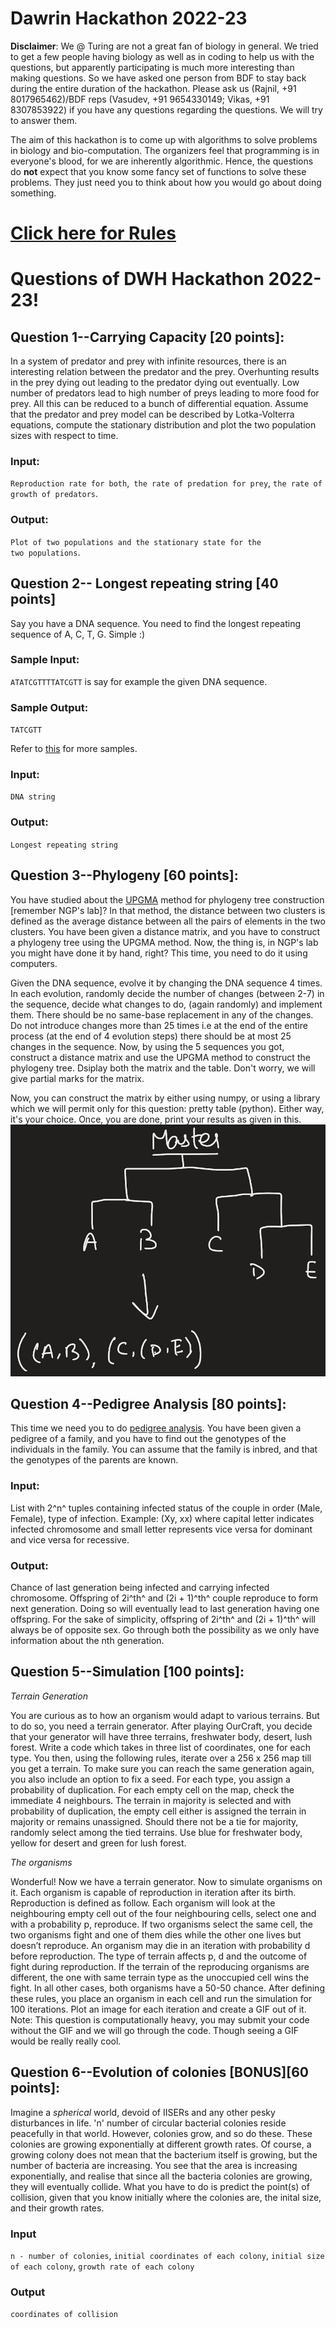 # Dawrin Hackathon 2022-23

**Disclaimer**: We @ Turing are not a great fan of biology in general. We tried to get a few people having biology as well as in coding to help us with the questions, but apparently participating is much more interesting than making questions. So we have asked one person from BDF to stay back during the entire duration of the hackathon. Please ask us (Rajnil, +91 8017965462)/BDF reps (Vasudev, +91 9654330149; Vikas, +91 8307853922) if you have any questions regarding the questions. We will try to answer them. 

The aim of this hackathon is to come up with algorithms to solve problems in biology and bio-computation. The organizers feel that programming is in everyone's blood, for we are inherently algorithmic. Hence, the questions do **not** expect that you know some fancy set of functions to solve these problems. They just need you to think about how you would go about doing something.

# [Click here for Rules](./rules.md)

# **Questions of DWH Hackathon 2022-23!**

##  Question 1--Carrying Capacity [20 points]:

In a system of predator and prey with infinite resources, there is an interesting relation between the predator and the prey. Overhunting results in the prey dying out leading to the predator dying out eventually. Low number of predators lead to high number of preys leading to more food for prey. All this can be reduced to a bunch of differential equation. Assume that the predator and prey model can be described by Lotka-Volterra equations, compute the stationary distribution and plot the two population sizes with respect to time.
### Input: 
`Reproduction rate for both`,` the rate of predation for prey`, `the rate of growth of predators`.

### Output:
 `Plot of two populations and the stationary state for the two populations`.


## Question 2-- Longest repeating string [40 points]

Say you have a DNA sequence. You need to find the longest repeating sequence of A, C, T, G. Simple :)

### Sample Input:
`ATATCGTTTTATCGTT` is say for example the given DNA sequence. 

### Sample Output:
`TATCGTT`

Refer to [this](./LongestRepeat.zip) for more samples.

### Input: 

`DNA string`

### Output: 
`Longest repeating string`



## Question 3--Phylogeny [60 points]:

You have studied about the [UPGMA](https://en.wikipedia.org/wiki/UPGMA) method for phylogeny tree construction [remember NGP's lab]? In that method, the distance between two clusters is defined as the average distance between all the pairs of elements in the two clusters. You have been given a distance matrix, and you have to construct a phylogeny tree using the UPGMA method. Now, the thing is, in NGP's lab you might have done it by hand, right? This time, you need to do it using computers. 

Given the DNA sequence, evolve it by changing the DNA sequence 4 times. In each evolution, randomly decide the number of changes (between 2-7) in the sequence, decide what changes to do, (again randomly) and implement them. There should be no same-base replacement in any of the changes. Do not introduce changes more than 25 times i.e at the end of the entire process (at the end of 4 evolution steps) there should be at most 25 changes in the sequence. Now, by using the 5 sequences you got, construct a distance matrix and use the UPGMA method to construct the phylogeny tree. Dsiplay both the matrix and the table. Don't worry, we will give partial marks for the matrix.

Now, you can construct the matrix by either using numpy, or using a library which we will permit only for this question: pretty table (python). Either way, it's your choice. Once, you are done, print your results as given in this. ![picure](./UPGMA_output_example.png)

## Question 4--Pedigree Analysis [80 points]:
 This time we need you to do [pedigree analysis](https://en.wikipedia.org/wiki/Pedigree_analysis). You have been given a pedigree of a family, and you have to find out the genotypes of the individuals in the family. You can assume that the family is inbred, and that the genotypes of the parents are known.

  ### Input: 
 
 List with 2^n^ tuples containing infected status of the couple in order (Male, Female), type of infection. Example: (Xy, xx) where capital letter indicates infected chromosome and small letter represents vice versa for dominant and vice versa for recessive.

### Output: 
Chance of last generation being infected and carrying infected chromosome. 
Offspring of 2i^th^ and (2i + 1)^th^ couple reproduce to form next generation. Doing so will eventually lead to last generation having one offspring. 
For the sake of simplicity, offspring of 2i^th^ and (2i + 1)^th^ will always be of opposite sex. Go through both the possibility as we only have information about the nth generation. 


## Question 5--Simulation [100 points]:

*Terrain Generation*

You are curious as to how an organism would adapt to various terrains. But to do so, you need a terrain generator. After playing OurCraft, you decide that your generator will have three terrains, freshwater body, desert, lush forest. Write a code which takes in three list of coordinates, one for each type. You then, using the following rules, iterate over a 256 x 256 map till you get a terrain. To make sure you can reach the same generation again, you also include an option to fix a seed. For each type, you assign a probability of duplication. For each empty cell on the map, check the immediate 4 neighbours. The terrain in majority is selected and with probability of duplication, the empty cell either is assigned the terrain in majority or remains unassigned. Should there not be a tie for majority, randomly select among the tied terrains. Use blue for freshwater body, yellow for desert and green for lush forest.

*The organisms*

Wonderful! Now we have a terrain generator. Now to simulate organisms on it. Each organism is capable of reproduction in iteration after its birth. Reproduction is defined as follow. Each organism will look at the neighbouring empty cell out of the four neighbouring cells, select one and with a probability p, reproduce. If two organisms select the same cell, the two organisms fight and one of them dies while the other one lives but doesn’t reproduce. An organism may die in an iteration with probability d before reproduction. The type of terrain affects p, d and the outcome of fight during reproduction. If the terrain of the reproducing organisms are different, the one with same terrain type as the unoccupied cell wins the fight. In all other cases, both organisms have a 50-50 chance.
After defining these rules, you place an organism in each cell and run the simulation for 100 iterations. Plot an image for each iteration and create a GIF out of it. Note: This question is computationally heavy, you may submit your code without the GIF and we will go through the code. Though seeing a GIF would be really really cool. 


## Question 6--Evolution of colonies [BONUS][60 points]: 

Imagine a *spherical* world, devoid of IISERs and any other pesky disturbances in life. 'n' number of circular bacterial colonies reside peacefully in that world. However, colonies grow, and so do these. These colonies are growing exponentially at different growth rates. Of course, a growing colony does not mean that the bacterium itself is growing, but the number of bacteria are increasing. You see that the area is increasing exponentially, and realise that since all the bacteria colonies are growing, they will eventually collide. What you have to do is predict the point(s) of collision, given that you know initially where the colonies are, the inital size, and their growth rates.

### Input

`n - number of colonies`, `initial coordinates of each colony`, `initial size of each colony`, `growth rate of each colony`

### Output

`coordinates of collision`





